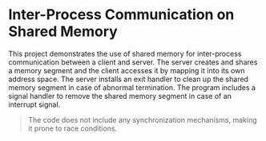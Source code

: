 # Inter-Process Communication on Shared Memory

This project demonstrates the use of shared memory for inter-process communication between a client and server. The server creates and shares a memory segment and the client accesses it by mapping it into its own address space. The server installs an exit handler to clean up the shared memory segment in case of abnormal termination. The program includes a signal handler to remove the shared memory segment in case of an interrupt signal.

> The code does not include any synchronization mechanisms, making it prone to race conditions.
